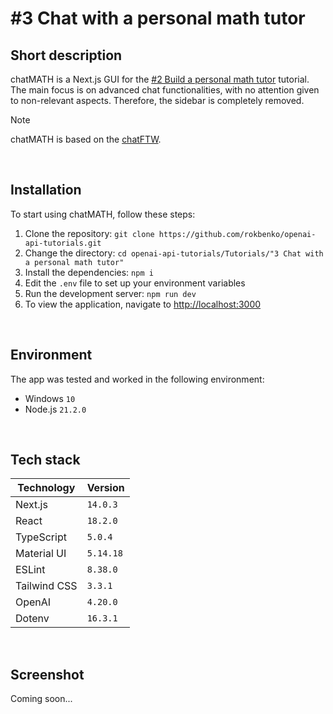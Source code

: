 # #3 Chat with a personal math tutor

## Short description

chatMATH is a Next.js GUI for the <a href="https://github.com/rokbenko/openai-api-tutorials/tree/main/Tutorials/2%20Build%20a%20personal%20math%20tutor">#2 Build a personal math tutor</a> tutorial. The main focus is on advanced chat functionalities, with no attention given to non-relevant aspects. Therefore, the sidebar is completely removed.

> [!NOTE]
> chatMATH is based on the <a href="https://github.com/rokbenko/chatFTW">chatFTW</a>.

<br>

## Installation

To start using chatMATH, follow these steps:

1. Clone the repository: `git clone https://github.com/rokbenko/openai-api-tutorials.git`
2. Change the directory: `cd openai-api-tutorials/Tutorials/"3 Chat with a personal math tutor"`
3. Install the dependencies: `npm i`
4. Edit the `.env` file to set up your environment variables
5. Run the development server: `npm run dev`
6. To view the application, navigate to [http://localhost:3000](http://localhost:3000)

<br>

## Environment

The app was tested and worked in the following environment:

- Windows `10`
- Node.js `21.2.0`

<br>

## Tech stack

| Technology   | Version   |
| ------------ | --------- |
| Next.js      | `14.0.3`  |
| React        | `18.2.0`  |
| TypeScript   | `5.0.4`   |
| Material UI  | `5.14.18` |
| ESLint       | `8.38.0`  |
| Tailwind CSS | `3.3.1`   |
| OpenAI       | `4.20.0`  |
| Dotenv       | `16.3.1`  |

<br>

## Screenshot

Coming soon...
